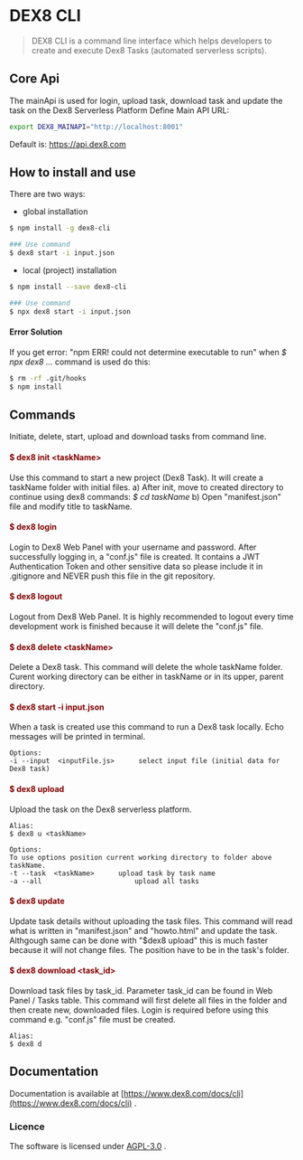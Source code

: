 # DEX8 CLI
> DEX8 CLI is a command line interface which helps developers to create and execute Dex8 Tasks (automated serverless scripts).


## Core Api
The mainApi is used for login, upload task, download task and update the task on the Dex8 Serverless Platform
Define Main API URL:

```bash
export DEX8_MAINAPI="http://localhost:8001"
```

Default is: https://api.dex8.com


## How to install and use
There are two ways:

- global installation

```bash
$ npm install -g dex8-cli

### Use command
$ dex8 start -i input.json
```

- local (project) installation
```bash
$ npm install --save dex8-cli

### Use command
$ npx dex8 start -i input.json
```


#### Error Solution
If you get error: "npm ERR! could not determine executable to run" when *$ npx dex8 ...* command is used do this:
```bash
$ rm -rf .git/hooks
$ npm install
```


## Commands
Initiate, delete, start, upload and download tasks from command line.

#### <span style="color:maroon">$ dex8 init &lt;taskName&gt;</span>
Use this command to start a new project (Dex8 Task). It will create a taskName folder with initial files.
a) After init, move to created directory to continue using dex8 commands: *$ cd taskName*
b) Open "manifest.json" file and modify title to taskName.

#### <span style="color:maroon">$ dex8 login</span>
Login to Dex8 Web Panel with your username and password. After successfully logging in, a "conf.js" file is created. It contains a JWT Authentication Token and other sensitive data so please include it in .gitignore and NEVER push this file in the git repository.

#### <span style="color:maroon">$ dex8 logout</span>
Logout from Dex8 Web Panel. It is highly recommended to logout every time development work is finished because it will delete the "conf.js" file.

#### <span style="color:maroon">$ dex8 delete &lt;taskName&gt;</span>
Delete a Dex8 task. This command will delete the whole taskName folder. Curent working directory can be either in taskName or in its upper, parent directory.

#### <span style="color:maroon">$ dex8 start -i input.json</span>
When a task is created use this command to run a Dex8 task locally. Echo messages will be printed in terminal.
```
Options:
-i --input  <inputFile.js>      select input file (initial data for Dex8 task)
```

#### <span style="color:maroon">$ dex8 upload</span>
Upload the task on the Dex8 serverless platform.
```
Alias:
$ dex8 u <taskName>

Options:
To use options position current working directory to folder above taskName.
-t --task  <taskName>      upload task by task name
-a --all                       upload all tasks
```

#### <span style="color:maroon">$ dex8 update</span>
Update task details without uploading the task files.
This command will read what is written in "manifest.json" and "howto.html" and update the task.
Althgough same can be done with "$dex8 upload" this is much faster because it will not change files.
The position have to be in the task's folder.


#### <span style="color:maroon">$ dex8 download &lt;task_id&gt;</span>
Download task files by task_id. Parameter task_id can be found in Web Panel / Tasks table.
This command will first delete all files in the folder and then create new, downloaded files.
Login is required before using this command e.g. "conf.js" file must be created.

```
Alias:
$ dex8 d
```


## Documentation
Documentation is available at [https://www.dex8.com/docs/cli](https://www.dex8.com/docs/cli) .


### Licence
The software is licensed under [AGPL-3.0](./LICENSE) .
